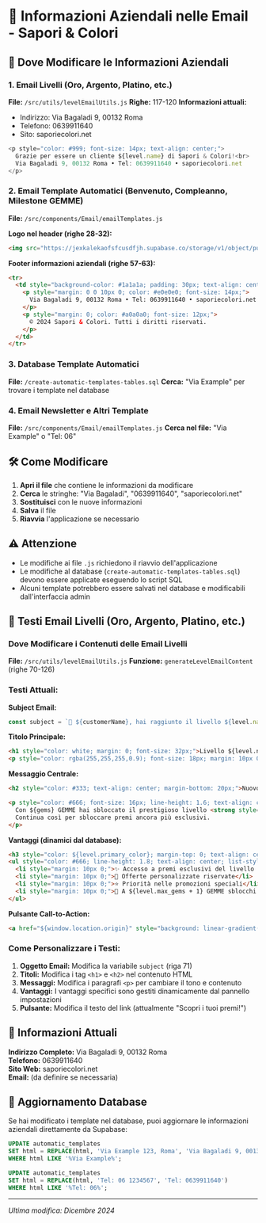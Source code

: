 # 📧 Informazioni Aziendali nelle Email - Sapori & Colori

## 📍 Dove Modificare le Informazioni Aziendali

### 1. Email Livelli (Oro, Argento, Platino, etc.)
**File:** `/src/utils/levelEmailUtils.js`
**Righe:** 117-120
**Informazioni attuali:**
- Indirizzo: Via Bagaladi 9, 00132 Roma
- Telefono: 0639911640
- Sito: saporiecolori.net

```javascript
<p style="color: #999; font-size: 14px; text-align: center;">
  Grazie per essere un cliente ${level.name} di Sapori & Colori!<br>
  Via Bagaladi 9, 00132 Roma • Tel: 0639911640 • saporiecolori.net
</p>
```

### 2. Email Template Automatici (Benvenuto, Compleanno, Milestone GEMME)
**File:** `/src/components/Email/emailTemplates.js`

**Logo nel header (righe 28-32):**
```html
<img src="https://jexkalekaofsfcusdfjh.supabase.co/storage/v1/object/public/tinymce-images//saporiecolorilogo2.png" alt="Sapori & Colori" style="height: 60px; margin-bottom: 10px;" />
```

**Footer informazioni aziendali (righe 57-63):**
```html
<tr>
  <td style="background-color: #1a1a1a; padding: 30px; text-align: center;">
    <p style="margin: 0 0 10px 0; color: #e0e0e0; font-size: 14px;">
      Via Bagaladi 9, 00132 Roma • Tel: 0639911640 • saporiecolori.net
    </p>
    <p style="margin: 0; color: #a0a0a0; font-size: 12px;">
      © 2024 Sapori & Colori. Tutti i diritti riservati.
    </p>
  </td>
</tr>
```

### 3. Database Template Automatici
**File:** `/create-automatic-templates-tables.sql`
**Cerca:** "Via Example" per trovare i template nel database

### 4. Email Newsletter e Altri Template
**File:** `/src/components/Email/emailTemplates.js`
**Cerca nel file:** "Via Example" o "Tel: 06"

## 🛠️ Come Modificare

1. **Apri il file** che contiene le informazioni da modificare
2. **Cerca** le stringhe: "Via Bagaladi", "0639911640", "saporiecolori.net"
3. **Sostituisci** con le nuove informazioni
4. **Salva** il file
5. **Riavvia** l'applicazione se necessario

## ⚠️ Attenzione

- Le modifiche ai file `.js` richiedono il riavvio dell'applicazione
- Le modifiche al database (`create-automatic-templates-tables.sql`) devono essere applicate eseguendo lo script SQL
- Alcuni template potrebbero essere salvati nel database e modificabili dall'interfaccia admin

## 📝 Testi Email Livelli (Oro, Argento, Platino, etc.)

### Dove Modificare i Contenuti delle Email Livelli
**File:** `/src/utils/levelEmailUtils.js`
**Funzione:** `generateLevelEmailContent` (righe 70-126)

### Testi Attuali:

**Subject Email:**
```javascript
const subject = `🎉 ${customerName}, hai raggiunto il livello ${level.name}!`
```

**Titolo Principale:**
```html
<h1 style="color: white; margin: 0; font-size: 32px;">Livello ${level.name}!</h1>
<p style="color: rgba(255,255,255,0.9); font-size: 18px; margin: 10px 0 0;">Complimenti ${customerName}!</p>
```

**Messaggio Centrale:**
```html
<h2 style="color: #333; text-align: center; margin-bottom: 20px;">Nuovo traguardo raggiunto! 🎯</h2>

<p style="color: #666; font-size: 16px; line-height: 1.6; text-align: center;">
  Con ${gems} GEMME hai sbloccato il prestigioso livello <strong style="color: ${level.primary_color};">${level.name}</strong>!
  Continua così per sbloccare premi ancora più esclusivi.
</p>
```

**Vantaggi (dinamici dal database):**
```html
<h3 style="color: ${level.primary_color}; margin-top: 0; text-align: center;">I tuoi vantaggi ${level.name}:</h3>
<ul style="color: #666; line-height: 1.8; text-align: center; list-style: none; padding: 0;">
  <li style="margin: 10px 0;">✨ Accesso a premi esclusivi del livello ${level.name}</li>
  <li style="margin: 10px 0;">🎁 Offerte personalizzate riservate</li>
  <li style="margin: 10px 0;">⭐ Priorità nelle promozioni speciali</li>
  <li style="margin: 10px 0;">🚀 A ${level.max_gems + 1} GEMME sblocchi il livello successivo!</li>
</ul>
```

**Pulsante Call-to-Action:**
```html
<a href="${window.location.origin}" style="background: linear-gradient(135deg, ${level.primary_color} 0%, #1e293b 100%); color: white; padding: 15px 30px; text-decoration: none; border-radius: 25px; font-weight: bold; display: inline-block; box-shadow: 0 4px 15px rgba(0,0,0,0.2);">Scopri i tuoi premi!</a>
```

### Come Personalizzare i Testi:

1. **Oggetto Email:** Modifica la variabile `subject` (riga 71)
2. **Titoli:** Modifica i tag `<h1>` e `<h2>` nel contenuto HTML
3. **Messaggi:** Modifica i paragrafi `<p>` per cambiare il tono e contenuto
4. **Vantaggi:** I vantaggi specifici sono gestiti dinamicamente dal pannello impostazioni
5. **Pulsante:** Modifica il testo del link (attualmente "Scopri i tuoi premi!")

## 📱 Informazioni Attuali

**Indirizzo Completo:** Via Bagaladi 9, 00132 Roma  
**Telefono:** 0639911640  
**Sito Web:** saporiecolori.net  
**Email:** (da definire se necessaria)

## 🔄 Aggiornamento Database

Se hai modificato i template nel database, puoi aggiornare le informazioni aziendali direttamente da Supabase:

```sql
UPDATE automatic_templates 
SET html = REPLACE(html, 'Via Example 123, Roma', 'Via Bagaladi 9, 00132 Roma')
WHERE html LIKE '%Via Example%';

UPDATE automatic_templates 
SET html = REPLACE(html, 'Tel: 06 1234567', 'Tel: 0639911640')
WHERE html LIKE '%Tel: 06%';
```

---
*Ultima modifica: Dicembre 2024*
